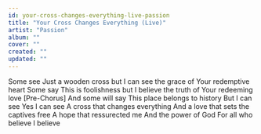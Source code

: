 ```yaml
---
id: your-cross-changes-everything-live-passion
title: "Your Cross Changes Everything (Live)"
artist: "Passion"
album: ""
cover: ""
created: ""
updated: ""
---
```


Some see
Just a wooden cross but
I can see the grace of
Your redemptive heart
Some say
This is foolishness but
I believe the truth of
Your redeeming love
[Pre-Chorus]
And some will say
This place belongs to history
But I can see
Yes I can see
A cross that changes everything
And a love that sets the captives free
A hope that ressurected me
And the power of God
For all who believe
I believe